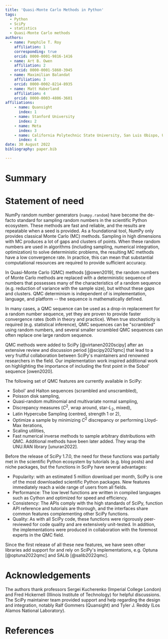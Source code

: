 ```yaml
---
title: 'Quasi-Monte Carlo Methods in Python'
tags:
  - Python
  - SciPy
  - statistics
  - Quasi-Monte Carlo methods
authors:
  - name: Pamphile T. Roy
    affiliation: 1
    corresponding: true
    orcid: 0000-0001-9816-1416
  - name: Art B. Owen
    affiliation: 2
    orcid: 0000-0001-5860-3945
  - name: Maximilian Balandat
    affiliation: 3
    orcid: 0000-0002-8214-8935
  - name: Matt Haberland
    affiliation: 4
    orcid: 0000-0003-4806-3601
affiliations:
    - name: Quansight
      index: 1
    - name: Stanford University
      index: 2
    - name: Meta
      index: 3
    - name: California Polytechnic State University, San Luis Obispo, USA
      index: 4
date: 30 August 2022
bibliography: paper.bib

---
```


# Summary


# Statement of need

NumPy random number generators (`numpy.random`) have become the de-facto
standard for sampling random numbers in the scientific Python ecosystem.
These methods are fast and reliable, and the results are repeatable when a
seed is provided. As a foundational tool, NumPy only provides classical
Monte Carlo (MC) methods. Sampling in high dimensions with MC produces a lot of
gaps and clusters of points. When these random numbers are used in algorithms
(including sampling, numerical integration, optimization)
to solve deterministic problems, the resulting MC methods have a low
convergence rate. In practice, this can mean that substantial computational
resources are required to provide sufficient accuracy.

In Quasi-Monte Carlo (QMC) methods [@owen2019], the random numbers of Monte
Carlo methods are replaced with a deterministic sequence of numbers that
possesses many of the characteristics of a random sequence
(e.g. reduction of variance with the sample size), but without these gaps
and clusters. QMC determinism is independent of is implementation,
language, and platform -- the sequence is mathematically defined. 

In many cases, a QMC sequence can be used as a drop-in
replacement for a random number sequence, yet they are proven to provide faster
convergence rates (both in theory and practice).
When true stochasticity is required (e.g. statistical
inference), QMC sequences can be "scrambled" using random numbers, and several smaller scrambled QMC sequences can often replace one large random sequence.

QMC methods were added to SciPy [@virtanen2020scipy] after an extensive review
and discussion period [@scipy2021qmc] that lead to a very fruitful collaboration
between SciPy's maintainers and renowned researchers in the field.
Our implementation work inspired additional work on highlighting the importance
of including the first point in the Sobol' sequence [owen2020].

The following set of QMC features are currently available in SciPy:

- Sobol' and Halton sequences (scrambled and unscrambled),
- Poisson disk sampling,
- Quasi-random multinomial and multivariate normal sampling,
- Discrepancy measures ($C^2$, wrap around, star-$L_2$, mixed),
- Latin Hypercube Sampling (centred, strength 1 or 2),
- Optimize a sample by minimizing $C^2$ discrepancy or performing Lloyd-Max
  iterations,
- Scaling utilities,
- Fast numerical inverse methods to sample arbitrary distributions with QMC.
  Additional methods have been later added. They wrap the UNU.RAN library
  [unuran2022].

Before the release of SciPy 1.7.0, the need for these functions was partially
met in the scientific Python ecosystem by tutorials (e.g. blog posts)
and niche packages, but the functions in SciPy have several advantages:

- Popularity: with an estimated 5 million download per month, SciPy is one of
  the most downloaded scientific Python packages. New features immediately
  reach a wide range of users from all fields.
- Performance: The low level functions are written in compiled languages such
  as Cython and optimized for speed and efficiency.
- Consistency: The APIs comply with the high standards of SciPy, function API
  reference and tutorials are thorough, and the interfaces share common
  features complementing other SciPy functions.
- Quality: As with all SciPy code, these functions were rigorously
  peer-reviewed for code quality and are extensively unit-tested. In addition,
  the implementations were produced in collaboration with the foremost experts
  in the QMC field.

Since the first release of all these new features, we have seen other libraries
add support for and rely on SciPy's implementations,
e.g. Optuna [@optuna2022qmc] and SALib [@salib2022qmc].

# Acknowledgements

The authors thank professors Sergei Kucherenko (Imperial College London) and
Fred Hickernell (Illinois Institute of Technology) for helpful discussions.
The SciPy maintainer team provided support and help regarding the design and
integration, notably Ralf Gommers (Quansight) and
Tyler J. Reddy (Los Alamos National Laboratory).

# References